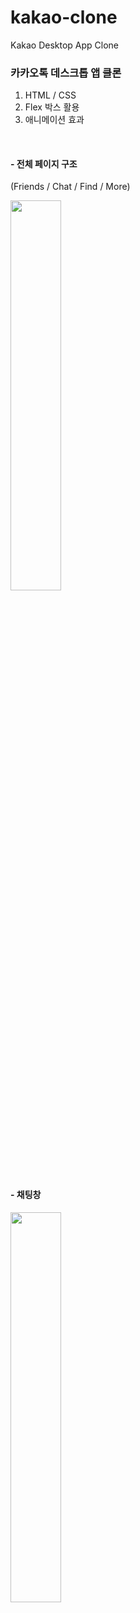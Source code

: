 # kakao-clone
 
Kakao Desktop App Clone

### 카카오톡 데스크톱 앱 클론 
1. HTML / CSS
2. Flex 박스 활용
3. 애니메이션 효과

<br />

#### - 전체 페이지 구조
(Friends / Chat / Find / More)

<img src="https://user-images.githubusercontent.com/43735576/85988443-f9776b80-ba29-11ea-960e-3e5e2cf77159.gif" width="40%" height="40%" />

#### - 채팅창

<img src="https://user-images.githubusercontent.com/43735576/85987703-f3cd5600-ba28-11ea-8ac1-95e0dad54924.gif" width="40%" height="40%" />
